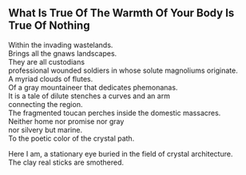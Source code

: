 What Is True Of The Warmth Of Your Body Is True Of Nothing
----------------------------------------------------------
Within the invading wastelands.  
Brings all the gnaws landscapes.  
They are all custodians  
professional wounded soldiers in whose solute magnoliums originate.  
A myriad clouds of flutes.  
Of a gray mountaineer that dedicates phemonanas.  
It is a tale of dilute stenches a curves and an arm  
connecting the region.  
The fragmented toucan perches inside the domestic massacres.  
Neither home nor promise nor gray  
nor silvery but marine.  
To the poetic color of the crystal path.  
  
Here I am, a stationary eye buried in the field of crystal architecture.  
The clay real sticks are smothered.  
